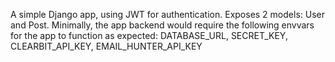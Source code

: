 A simple Django app, using JWT for authentication. Exposes 2 models: User and Post.
Minimally, the app backend would require the following envvars for the app to function as expected: DATABASE_URL, SECRET_KEY, CLEARBIT_API_KEY, EMAIL_HUNTER_API_KEY
